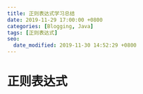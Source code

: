 ```yaml
---
title: 正则表达式学习总结
date: 2019-11-29 17:00:00 +0800
categories: [Blogging, Java]
tags: [正则表达式]
seo:
  date_modified: 2019-11-30 14:52:29 +0800
---
```


# 正则表达式

